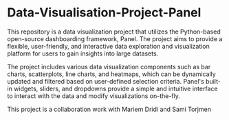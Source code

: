 # Data-Visualisation-Project-Panel
This repository is a data visualization project that utilizes the Python-based open-source dashboarding framework, Panel. The project aims to provide a flexible, user-friendly, and interactive data exploration and visualization platform for users to gain insights into large datasets.

The project includes various data visualization components such as bar charts, scatterplots, line charts, and heatmaps, which can be dynamically updated and filtered based on user-defined selection criteria. Panel's built-in widgets, sliders, and dropdowns provide a simple and intuitive interface to interact with the data and modify visualizations on-the-fly.

This project is a collaboration work with Mariem Dridi and Sami Torjmen
